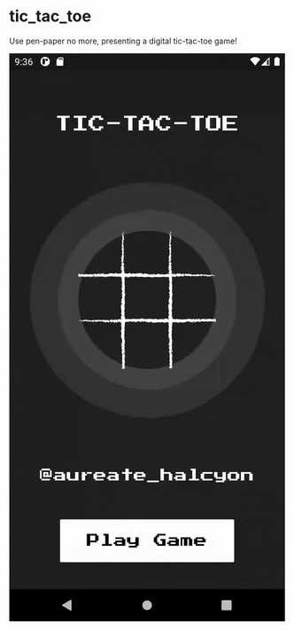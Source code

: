 # tic_tac_toe

Use pen-paper no more, presenting a digital tic-tac-toe game!

![The Game](https://github.com/sonalika2001/tic-tac-toe/blob/master/images/full.gif)
